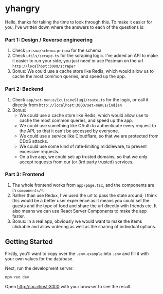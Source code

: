 # yhangry

Hello, thanks for taking the time to look through this. To make it easier for you, I've written down where the answers to each of the questions is:

### Part 1: Design / Reverse engineering

1. Check `prisma/schema.prisma` for the schema.
2. Check `utils/scrape.ts` for the scraping logic. I've added an API to make it easier to run your side, you just need to use Postman on the url `http://localhost:3000/scraper`
3. Bonus: We could use a cache store like Redis, which would allow us to cache the most common queries, and speed up the app.

### Part 2: Backend

1. Check `app/set-menus/[cuisineSlug]/route.ts` for the logic, or call it directly from `http://localhost:3000/set-menus/indian`
2. Bonus:
   - We could use a cache store like Redis, which would allow use to cache the most common queries, and speed up the app.
   - We could use something like OAuth to authenticate every request to the API, so that it can't be accessed by everyone.
   - We could use a service like Cloudflare, so that we are protected from DDoS attacks.
   - We could use some kind of rate-limiting middleware, to prevent excessive requests.
   - On a live app, we could set-up trusted domains, so that we only accept requests from our (or 3rd party trusted) services.

### Part 3: Frontend

1. The whole frontend works from `app/page.tsx`, and the components are in `components/*`.
2. Rather than use Redux, I've used the url to pass the state around; I think this would be a better user experience as it means you could set the guests and the type of food and share the url directly with friends etc. It also means we can use React Server Components to make the app faster.
3. Bonus: In a real app, obviously we would want to make the items clickable and allow ordering as well as the sharing of individual options.

## Getting Started

Firstly, you'll want to copy over the `.env.example` into `.env` and fill it with your own values for the database.

Next, run the development server:

```bash
npm run dev
```

Open [http://localhost:3000](http://localhost:3000) with your browser to see the result.
